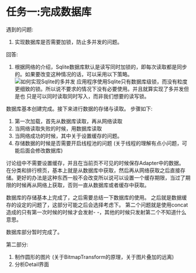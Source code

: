 # 任务一:完成数据库

遇到的问题:
1. 实现数据库是否需要加锁，防止多并发的问题。

回答:
1. 根据网络的介绍，Sqlite数据库默认是读写同时加锁的，即每次读取都是同步的。如果要改变这种情况的话，可以采用以下策略。
![如何实现Sqlite的多并发](http://blog.csdn.net/hehui1860/article/details/43191983)
应用程序使用Sqlite只有数据库级锁，而没有粒度更细致的锁。所以说不要求的情况下没有必要使用。并且就算实现了多并发但是也
只是可以同时读取同时写入，而非我们想要的读写锁。

数据库基本创建完成。接下来进行数据的存储与读取。
步骤如下:
1. 第一次加载，首先从数据库读取，再从网络读取
2. 当网络读取失败的时候，用数据库读取
3. 当网络成功的时候，其中关于设置缓存的问题。
4. 存储数据的时候是否需要开启线程池的问题 (关于线程的理解有点小问题，可能后面会修改数据库)

讨论组中不需要设置缓存，并且在当前页不可见的时候保存Adapter中的数据。
在分类和排行榜页，基本上就是从数据库中获取，然后再从网络获取之后直接存储。更好的办法是这种东西一般不会改变所以说可以设置一个缓存期限，当过了期限的时候再从网络上获取，否则一直从数据库或者缓存中获取。

数据库的存储基本上完成了，之后需要总结一下数据库的使用。
之后就是数据缓存的设定的问题了，这部分可能之后会选择考虑下。
第二个问题就是使用concat造成的只有第一次时候的时候才会发射- -，其他的时候只发射第二个不知道什么意思。

数据库部分暂时完成了。

第二部分:
1. 制作圆形的图片  (关于BitmapTransform的原理，关于图片叠加的远离)
2. 分析Detail界面